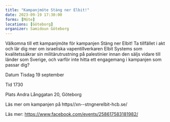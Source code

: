 ```yaml
---
title: "Kampanjmöte Stäng ner Elbit!"
date: 2023-09-19 17:30:00
forms: [Möte]
locations: [Göteborg]
organizer: Samidoun Göteborg
---
```

Välkomna till ett kampanjmöte för kampanjen Stäng ner Elbit! Ta tillfället i akt och lär dig mer om israeliska vapentillverkaren Elbit Systems som kvalitetssäkrar sin militärutrustning på palestinier innan den säljs vidare till länder som Sverige, och varför inte hitta ett engagemang i kampanjen som passar dig?

Datum Tisdag 19 september

Tid 1730

Plats Andra Långgatan 20, Göteborg

Läs mer om kampanjen på https//xn--stngnerelbit-hcb.se/

Läs mer: https://www.facebook.com/events/258617583181982/
